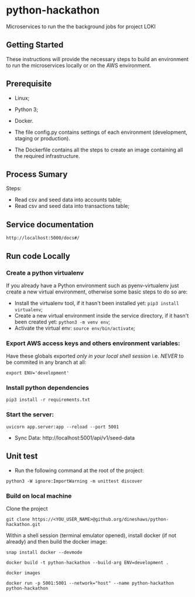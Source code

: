 # python-hackathon

Microservices to run the the background jobs for project LOKI

## Getting Started

These instructions will provide the necessary steps to build an environment to run the microservices locally or on the AWS environment.

## Prerequisite

- Linux;
- Python 3;
- Docker.

- The file config.py contains settings of each environment (development, staging or production).

- The Dockerfile contains all the steps to create an image containing all the required infrastructure.

## Process Sumary


Steps:

* Read csv and seed data into accounts table;
* Read csv and seed data into transactions table;

## Service documentation

```
http://localhost:5000/docs#/
```

## Run code Locally

### Create a python virtualenv

If you already have a Python environment such as pyenv-virtualenv just create a new virtual environment, otherwise some basic steps to do so are:

* Install the virtualenv tool, if it hasn't been installed yet: `pip3 install virtualenv`;
* Create a new virtual environment inside the service directory, if it hasn't been created yet: `python3 -m venv env`;
* Activate the virtual env: `source env/bin/activate`;

### Export AWS access keys and others environment variables:

Have these globals exported *only in your local shell session* i.e. *NEVER* to be commited in any branch at all:

```
export ENV='development'
```

### Install python dependencies

```
pip3 install -r requirements.txt
```

### Start the server:

```
uvicorn app.server:app --reload --port 5001
```

- Sync Data: http://localhost:5001/api/v1/seed-data


## Unit test

- Run the following command at the root of the project:

```
python3 -W ignore:ImportWarning -m unittest discover
```

### Build on local machine

Clone the project

```
git clone https://<YOU_USER_NAME>@github.org/dineshaws/python-hackathon.git
```

Within a shell session (terminal emulator opened), install docker (if not already) and then build the docker image:

```
snap install docker --devmode
```

```
docker build -t python-hackathon --build-arg ENV=development .
```

```
docker images
```

```
docker run -p 5001:5001 --network="host" --name python-hackathon python-hackathon
```